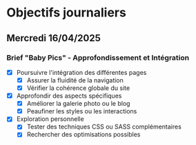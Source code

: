 # Objectifs journaliers

## Mercredi 16/04/2025

### Brief "Baby Pics" - Approfondissement et Intégration

- [x] Poursuivre l'intégration des différentes pages
  - [x] Assurer la fluidité de la navigation
  - [x] Vérifier la cohérence globale du site

- [x] Approfondir des aspects spécifiques
  - [x] Améliorer la galerie photo ou le blog
  - [x] Peaufiner les styles ou les interactions

- [x] Exploration personnelle
  - [x] Tester des techniques CSS ou SASS complémentaires
  - [x] Rechercher des optimisations possibles 